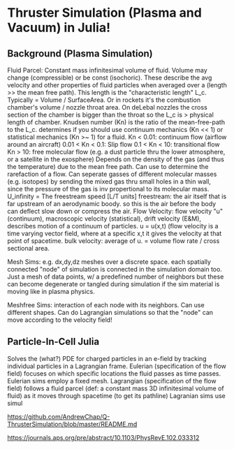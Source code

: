 # Thruster Simulation (Plasma and Vacuum) in Julia!

## Background (Plasma Simulation)

Fluid Parcel:
    Constant mass infinitesimal volume of fluid.
    Volume may change (compressible) or be const (isochoric).
    These describe the avg velocity and other properties of fluid particles when averaged over a (length >> the mean free path). 
        This length is the "characteristic length" L_c. Typically = Volume / SurfaceArea.
        Or in rockets it's the combustion chamber's volume / nozzle throat area.
            On deLebal nozzles the cross section of the chamber is bigger than the throat so the L_c is > physical length of chamber.
Knudsen number (Kn) is the ratio of the mean-free-path to the L_c. 
    determines if you should use continuum mechanics (Kn << 1) or statistical mechanics (Kn >~ 1) for a fluid.
        Kn < 0.01: continuum flow (airflow around an aircraft)
        0.01 < Kn < 0.1: Slip flow
        0.1 < Kn < 10: transitional flow
        Kn > 10: free molecular flow (e.g. a dust particle thru the lower atmosphere, or a satellite in the exosphere)
    Depends on the density of the gas (and thus the temperature) due to the mean free path.
    Can use to determine the rarefaction of a flow.
    Can seperate gasses of different molecular masses (e.g. isotopes) by sending the mixed gas thru small holes in a thin wall,
        since the pressure of the gas is inv propertional to its molecular mass.
U_infinity = The freestream speed [L/T units]
    freestream: the air itself that is far upstream of an aerodynamic boody.
    so this is the air before the body can deflect slow down or compress the air.
Flow Velocity:
    flow velocity "u" (continuum), macroscopic velocity (statistical), drift velocity (E&M), describes motion of a continuum of particles.
    u = u(x,t) (flow velocity is a time varying vector field, where at a specific x,t it gives the velocity at that point of spacetime.
    bulk velocity: average of u. = volume flow rate / cross sectional area.

Mesh Sims:
    e.g. dx,dy,dz meshes over a discrete space. each spatially connected "node" of simulation is connected in the simulation domain too.
    Just a mesh of data points, w/ a predefined number of neighbors but these can become degenerate or tangled during simulation if the 
    sim    material is moving like in plasma physics.
    
Meshfree Sims:
    interaction of each node with its neighbors. Can use different shapes.
    Can do Lagrangian simulations so that the "node" can move according to the velocity field!


## Particle-In-Cell Julia

Solves the (what?) PDE for charged particles in an e-field by tracking individual particles in a Lagrangian frame.
Eulerian (specification of the flow field) focuses on which specific locations the fluid passes as time passes.
    Eulerian sims employ a fixed mesh.
Lagrangian (specification of the flow field) follows a fluid parcel (def: a constant mass 3D infinitesimal volume of fluid) as it moves through spacetime (to get its pathline)
    Lagranian sims use simul

https://github.com/AndrewChap/Q-ThrusterSimulation/blob/master/README.md

https://journals.aps.org/pre/abstract/10.1103/PhysRevE.102.033312
